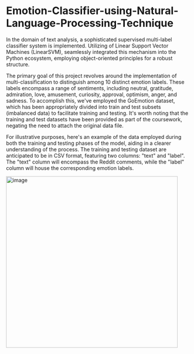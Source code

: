 # Emotion-Classifier-using-Natural-Language-Processing-Technique

In the domain of text analysis, a sophisticated supervised multi-label classifier system is implemented. Utilizing of Linear Support Vector Machines (LinearSVM), seamlessly integrated this mechanism into the Python ecosystem, employing object-oriented principles for a robust structure.

The primary goal of this project revolves around the implementation of multi-classification to distinguish among 10 distinct emotion labels. These labels encompass a range of sentiments, including neutral, gratitude, admiration, love, amusement, curiosity, approval, optimism, anger, and sadness. To accomplish this, we've employed the GoEmotion dataset, which has been appropriately divided into train and test subsets (imbalanced data) to facilitate training and testing. It's worth noting that the training and test datasets have been provided as part of the coursework, negating the need to attach the original data file.

For illustrative purposes, here's an example of the data employed during both the training and testing phases of the model, aiding in a clearer understanding of the process. The training and testing dataset are anticipated to be in CSV format, featuring two columns: "text" and "label". The "text" column will encompass the Reddit comments, while the "label" column will house the corresponding emotion labels.





<img width="468" alt="image" src="https://github.com/Vrushabh22/Emotion-Classifier-using-Natural-Language-Processing-Technique/assets/120533599/3f7239dc-8dff-419c-909a-261999fb9a61">

